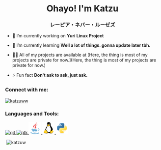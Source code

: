 <h1 align="center">Ohayo! I'm Katzu</h1>
<h3 align="center">レーピア・ネバー・ルーゼズ</h3>

- 🔭 I’m currently working on **Yuri Linux Project**

- 🌱 I’m currently learning **Well a lot of things. gonna update later tbh.**

- 👨‍💻 All of my projects are available at [Here, the thing is most of my projects are private for now.](Here, the thing is most of my projects are private for now.)

- ⚡ Fun fact **Don't ask to ask, just ask.**

<h3 align="left">Connect with me:</h3>
<p align="left">
<a href="https://twitter.com/katzuww" target="blank"><img align="center" src="https://raw.githubusercontent.com/rahuldkjain/github-profile-readme-generator/master/src/images/icons/Social/twitter.svg" alt="katzuww" height="30" width="40" /></a>
</p>

<h3 align="left">Languages and Tools:</h3>
<p align="left"> <a href="https://git-scm.com/" target="_blank" rel="noreferrer"> <img src="https://www.vectorlogo.zone/logos/git-scm/git-scm-icon.svg" alt="git" width="40" height="40"/> </a> <a href="https://www.gtk.org/" target="_blank" rel="noreferrer"> <img src="https://upload.wikimedia.org/wikipedia/commons/7/71/GTK_logo.svg" alt="gtk" width="40" height="40"/> </a> <a href="https://www.java.com" target="_blank" rel="noreferrer"> <img src="https://raw.githubusercontent.com/devicons/devicon/master/icons/java/java-original.svg" alt="java" width="40" height="40"/> </a> <a href="https://www.linux.org/" target="_blank" rel="noreferrer"> <img src="https://raw.githubusercontent.com/devicons/devicon/master/icons/linux/linux-original.svg" alt="linux" width="40" height="40"/> </a> <a href="https://www.python.org" target="_blank" rel="noreferrer"> <img src="https://raw.githubusercontent.com/devicons/devicon/master/icons/python/python-original.svg" alt="python" width="40" height="40"/> </a> </p>

<p>&nbsp;<img align="center" src="https://github-readme-stats.vercel.app/api?username=katzuw&show_icons=true&locale=en" alt="katzuw" /></p>
